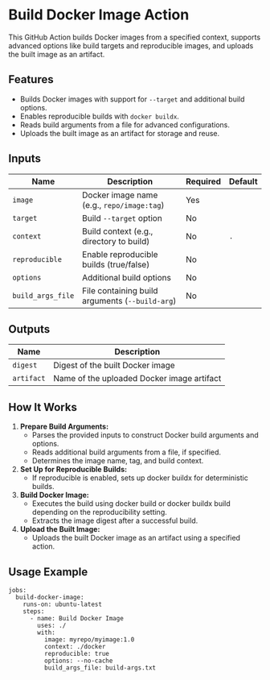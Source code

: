 # Build Docker Image Action

This GitHub Action builds Docker images from a specified context, supports advanced options like build targets and reproducible images, and uploads the built image as an artifact.

## Features

- Builds Docker images with support for `--target` and additional build options.
- Enables reproducible builds with `docker buildx`.
- Reads build arguments from a file for advanced configurations.
- Uploads the built image as an artifact for storage and reuse.

## Inputs

| Name              | Description                                             | Required | Default |
|-------------------|---------------------------------------------------------|----------|---------|
| `image`           | Docker image name (e.g., `repo/image:tag`)              | Yes      |         |
| `target`          | Build `--target` option                                 | No       |         |
| `context`         | Build context (e.g., directory to build)                | No       | `.`     |
| `reproducible`    | Enable reproducible builds (true/false)                 | No       |         |
| `options`         | Additional build options                                | No       |         |
| `build_args_file` | File containing build arguments (`--build-arg`)         | No       |         |

## Outputs

| Name       | Description                                |
|------------|--------------------------------------------|
| `digest`   | Digest of the built Docker image           |
| `artifact` | Name of the uploaded Docker image artifact |


## How It Works

1. **Prepare Build Arguments:**
   - Parses the provided inputs to construct Docker build arguments and options.
   - Reads additional build arguments from a file, if specified.
   - Determines the image name, tag, and build context.
2. **Set Up for Reproducible Builds:**
   - If reproducible is enabled, sets up docker buildx for deterministic builds.
3. **Build Docker Image:**
   - Executes the build using docker build or docker buildx build depending on the reproducibility setting.
   - Extracts the image digest after a successful build.
4. **Upload the Built Image:**
   - Uploads the built Docker image as an artifact using a specified action.
 
## Usage Example

```
jobs:
  build-docker-image:
    runs-on: ubuntu-latest
    steps:
      - name: Build Docker Image
        uses: ./
        with:
          image: myrepo/myimage:1.0
          context: ./docker
          reproducible: true
          options: --no-cache
          build_args_file: build-args.txt
```
